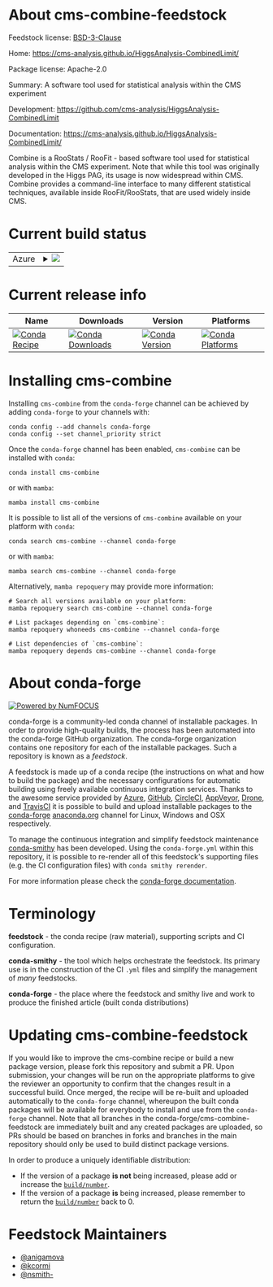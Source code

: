 About cms-combine-feedstock
===========================

Feedstock license: [BSD-3-Clause](https://github.com/conda-forge/cms-combine-feedstock/blob/main/LICENSE.txt)

Home: https://cms-analysis.github.io/HiggsAnalysis-CombinedLimit/

Package license: Apache-2.0

Summary: A software tool used for statistical analysis within the CMS experiment

Development: https://github.com/cms-analysis/HiggsAnalysis-CombinedLimit

Documentation: https://cms-analysis.github.io/HiggsAnalysis-CombinedLimit/

Combine is a RooStats / RooFit - based software tool used for statistical analysis within the
CMS experiment. Note that while this tool was originally developed in the Higgs PAG, its usage
is now widespread within CMS. Combine provides a command-line interface to many different statistical
techniques, available inside RooFit/RooStats, that are used widely inside CMS.

Current build status
====================


<table>
    
  <tr>
    <td>Azure</td>
    <td>
      <details>
        <summary>
          <a href="https://dev.azure.com/conda-forge/feedstock-builds/_build/latest?definitionId=24948&branchName=main">
            <img src="https://dev.azure.com/conda-forge/feedstock-builds/_apis/build/status/cms-combine-feedstock?branchName=main">
          </a>
        </summary>
        <table>
          <thead><tr><th>Variant</th><th>Status</th></tr></thead>
          <tbody><tr>
              <td>linux_64_python3.10.____cpythonroot_base6.34.10</td>
              <td>
                <a href="https://dev.azure.com/conda-forge/feedstock-builds/_build/latest?definitionId=24948&branchName=main">
                  <img src="https://dev.azure.com/conda-forge/feedstock-builds/_apis/build/status/cms-combine-feedstock?branchName=main&jobName=linux&configuration=linux%20linux_64_python3.10.____cpythonroot_base6.34.10" alt="variant">
                </a>
              </td>
            </tr><tr>
              <td>linux_64_python3.10.____cpythonroot_base6.36.04</td>
              <td>
                <a href="https://dev.azure.com/conda-forge/feedstock-builds/_build/latest?definitionId=24948&branchName=main">
                  <img src="https://dev.azure.com/conda-forge/feedstock-builds/_apis/build/status/cms-combine-feedstock?branchName=main&jobName=linux&configuration=linux%20linux_64_python3.10.____cpythonroot_base6.36.04" alt="variant">
                </a>
              </td>
            </tr><tr>
              <td>linux_64_python3.11.____cpythonroot_base6.34.10</td>
              <td>
                <a href="https://dev.azure.com/conda-forge/feedstock-builds/_build/latest?definitionId=24948&branchName=main">
                  <img src="https://dev.azure.com/conda-forge/feedstock-builds/_apis/build/status/cms-combine-feedstock?branchName=main&jobName=linux&configuration=linux%20linux_64_python3.11.____cpythonroot_base6.34.10" alt="variant">
                </a>
              </td>
            </tr><tr>
              <td>linux_64_python3.11.____cpythonroot_base6.36.04</td>
              <td>
                <a href="https://dev.azure.com/conda-forge/feedstock-builds/_build/latest?definitionId=24948&branchName=main">
                  <img src="https://dev.azure.com/conda-forge/feedstock-builds/_apis/build/status/cms-combine-feedstock?branchName=main&jobName=linux&configuration=linux%20linux_64_python3.11.____cpythonroot_base6.36.04" alt="variant">
                </a>
              </td>
            </tr><tr>
              <td>linux_64_python3.12.____cpythonroot_base6.34.10</td>
              <td>
                <a href="https://dev.azure.com/conda-forge/feedstock-builds/_build/latest?definitionId=24948&branchName=main">
                  <img src="https://dev.azure.com/conda-forge/feedstock-builds/_apis/build/status/cms-combine-feedstock?branchName=main&jobName=linux&configuration=linux%20linux_64_python3.12.____cpythonroot_base6.34.10" alt="variant">
                </a>
              </td>
            </tr><tr>
              <td>linux_64_python3.12.____cpythonroot_base6.36.04</td>
              <td>
                <a href="https://dev.azure.com/conda-forge/feedstock-builds/_build/latest?definitionId=24948&branchName=main">
                  <img src="https://dev.azure.com/conda-forge/feedstock-builds/_apis/build/status/cms-combine-feedstock?branchName=main&jobName=linux&configuration=linux%20linux_64_python3.12.____cpythonroot_base6.36.04" alt="variant">
                </a>
              </td>
            </tr><tr>
              <td>linux_64_python3.13.____cp313root_base6.34.10</td>
              <td>
                <a href="https://dev.azure.com/conda-forge/feedstock-builds/_build/latest?definitionId=24948&branchName=main">
                  <img src="https://dev.azure.com/conda-forge/feedstock-builds/_apis/build/status/cms-combine-feedstock?branchName=main&jobName=linux&configuration=linux%20linux_64_python3.13.____cp313root_base6.34.10" alt="variant">
                </a>
              </td>
            </tr><tr>
              <td>linux_64_python3.13.____cp313root_base6.36.04</td>
              <td>
                <a href="https://dev.azure.com/conda-forge/feedstock-builds/_build/latest?definitionId=24948&branchName=main">
                  <img src="https://dev.azure.com/conda-forge/feedstock-builds/_apis/build/status/cms-combine-feedstock?branchName=main&jobName=linux&configuration=linux%20linux_64_python3.13.____cp313root_base6.36.04" alt="variant">
                </a>
              </td>
            </tr><tr>
              <td>osx_64_python3.10.____cpythonroot_base6.34.10</td>
              <td>
                <a href="https://dev.azure.com/conda-forge/feedstock-builds/_build/latest?definitionId=24948&branchName=main">
                  <img src="https://dev.azure.com/conda-forge/feedstock-builds/_apis/build/status/cms-combine-feedstock?branchName=main&jobName=osx&configuration=osx%20osx_64_python3.10.____cpythonroot_base6.34.10" alt="variant">
                </a>
              </td>
            </tr><tr>
              <td>osx_64_python3.10.____cpythonroot_base6.36.04</td>
              <td>
                <a href="https://dev.azure.com/conda-forge/feedstock-builds/_build/latest?definitionId=24948&branchName=main">
                  <img src="https://dev.azure.com/conda-forge/feedstock-builds/_apis/build/status/cms-combine-feedstock?branchName=main&jobName=osx&configuration=osx%20osx_64_python3.10.____cpythonroot_base6.36.04" alt="variant">
                </a>
              </td>
            </tr><tr>
              <td>osx_64_python3.11.____cpythonroot_base6.34.10</td>
              <td>
                <a href="https://dev.azure.com/conda-forge/feedstock-builds/_build/latest?definitionId=24948&branchName=main">
                  <img src="https://dev.azure.com/conda-forge/feedstock-builds/_apis/build/status/cms-combine-feedstock?branchName=main&jobName=osx&configuration=osx%20osx_64_python3.11.____cpythonroot_base6.34.10" alt="variant">
                </a>
              </td>
            </tr><tr>
              <td>osx_64_python3.11.____cpythonroot_base6.36.04</td>
              <td>
                <a href="https://dev.azure.com/conda-forge/feedstock-builds/_build/latest?definitionId=24948&branchName=main">
                  <img src="https://dev.azure.com/conda-forge/feedstock-builds/_apis/build/status/cms-combine-feedstock?branchName=main&jobName=osx&configuration=osx%20osx_64_python3.11.____cpythonroot_base6.36.04" alt="variant">
                </a>
              </td>
            </tr><tr>
              <td>osx_64_python3.12.____cpythonroot_base6.34.10</td>
              <td>
                <a href="https://dev.azure.com/conda-forge/feedstock-builds/_build/latest?definitionId=24948&branchName=main">
                  <img src="https://dev.azure.com/conda-forge/feedstock-builds/_apis/build/status/cms-combine-feedstock?branchName=main&jobName=osx&configuration=osx%20osx_64_python3.12.____cpythonroot_base6.34.10" alt="variant">
                </a>
              </td>
            </tr><tr>
              <td>osx_64_python3.12.____cpythonroot_base6.36.04</td>
              <td>
                <a href="https://dev.azure.com/conda-forge/feedstock-builds/_build/latest?definitionId=24948&branchName=main">
                  <img src="https://dev.azure.com/conda-forge/feedstock-builds/_apis/build/status/cms-combine-feedstock?branchName=main&jobName=osx&configuration=osx%20osx_64_python3.12.____cpythonroot_base6.36.04" alt="variant">
                </a>
              </td>
            </tr><tr>
              <td>osx_64_python3.13.____cp313root_base6.34.10</td>
              <td>
                <a href="https://dev.azure.com/conda-forge/feedstock-builds/_build/latest?definitionId=24948&branchName=main">
                  <img src="https://dev.azure.com/conda-forge/feedstock-builds/_apis/build/status/cms-combine-feedstock?branchName=main&jobName=osx&configuration=osx%20osx_64_python3.13.____cp313root_base6.34.10" alt="variant">
                </a>
              </td>
            </tr><tr>
              <td>osx_64_python3.13.____cp313root_base6.36.04</td>
              <td>
                <a href="https://dev.azure.com/conda-forge/feedstock-builds/_build/latest?definitionId=24948&branchName=main">
                  <img src="https://dev.azure.com/conda-forge/feedstock-builds/_apis/build/status/cms-combine-feedstock?branchName=main&jobName=osx&configuration=osx%20osx_64_python3.13.____cp313root_base6.36.04" alt="variant">
                </a>
              </td>
            </tr><tr>
              <td>osx_arm64_python3.10.____cpythonroot_base6.34.10</td>
              <td>
                <a href="https://dev.azure.com/conda-forge/feedstock-builds/_build/latest?definitionId=24948&branchName=main">
                  <img src="https://dev.azure.com/conda-forge/feedstock-builds/_apis/build/status/cms-combine-feedstock?branchName=main&jobName=osx&configuration=osx%20osx_arm64_python3.10.____cpythonroot_base6.34.10" alt="variant">
                </a>
              </td>
            </tr><tr>
              <td>osx_arm64_python3.10.____cpythonroot_base6.36.04</td>
              <td>
                <a href="https://dev.azure.com/conda-forge/feedstock-builds/_build/latest?definitionId=24948&branchName=main">
                  <img src="https://dev.azure.com/conda-forge/feedstock-builds/_apis/build/status/cms-combine-feedstock?branchName=main&jobName=osx&configuration=osx%20osx_arm64_python3.10.____cpythonroot_base6.36.04" alt="variant">
                </a>
              </td>
            </tr><tr>
              <td>osx_arm64_python3.11.____cpythonroot_base6.34.10</td>
              <td>
                <a href="https://dev.azure.com/conda-forge/feedstock-builds/_build/latest?definitionId=24948&branchName=main">
                  <img src="https://dev.azure.com/conda-forge/feedstock-builds/_apis/build/status/cms-combine-feedstock?branchName=main&jobName=osx&configuration=osx%20osx_arm64_python3.11.____cpythonroot_base6.34.10" alt="variant">
                </a>
              </td>
            </tr><tr>
              <td>osx_arm64_python3.11.____cpythonroot_base6.36.04</td>
              <td>
                <a href="https://dev.azure.com/conda-forge/feedstock-builds/_build/latest?definitionId=24948&branchName=main">
                  <img src="https://dev.azure.com/conda-forge/feedstock-builds/_apis/build/status/cms-combine-feedstock?branchName=main&jobName=osx&configuration=osx%20osx_arm64_python3.11.____cpythonroot_base6.36.04" alt="variant">
                </a>
              </td>
            </tr><tr>
              <td>osx_arm64_python3.12.____cpythonroot_base6.34.10</td>
              <td>
                <a href="https://dev.azure.com/conda-forge/feedstock-builds/_build/latest?definitionId=24948&branchName=main">
                  <img src="https://dev.azure.com/conda-forge/feedstock-builds/_apis/build/status/cms-combine-feedstock?branchName=main&jobName=osx&configuration=osx%20osx_arm64_python3.12.____cpythonroot_base6.34.10" alt="variant">
                </a>
              </td>
            </tr><tr>
              <td>osx_arm64_python3.12.____cpythonroot_base6.36.04</td>
              <td>
                <a href="https://dev.azure.com/conda-forge/feedstock-builds/_build/latest?definitionId=24948&branchName=main">
                  <img src="https://dev.azure.com/conda-forge/feedstock-builds/_apis/build/status/cms-combine-feedstock?branchName=main&jobName=osx&configuration=osx%20osx_arm64_python3.12.____cpythonroot_base6.36.04" alt="variant">
                </a>
              </td>
            </tr><tr>
              <td>osx_arm64_python3.13.____cp313root_base6.34.10</td>
              <td>
                <a href="https://dev.azure.com/conda-forge/feedstock-builds/_build/latest?definitionId=24948&branchName=main">
                  <img src="https://dev.azure.com/conda-forge/feedstock-builds/_apis/build/status/cms-combine-feedstock?branchName=main&jobName=osx&configuration=osx%20osx_arm64_python3.13.____cp313root_base6.34.10" alt="variant">
                </a>
              </td>
            </tr><tr>
              <td>osx_arm64_python3.13.____cp313root_base6.36.04</td>
              <td>
                <a href="https://dev.azure.com/conda-forge/feedstock-builds/_build/latest?definitionId=24948&branchName=main">
                  <img src="https://dev.azure.com/conda-forge/feedstock-builds/_apis/build/status/cms-combine-feedstock?branchName=main&jobName=osx&configuration=osx%20osx_arm64_python3.13.____cp313root_base6.36.04" alt="variant">
                </a>
              </td>
            </tr>
          </tbody>
        </table>
      </details>
    </td>
  </tr>
</table>

Current release info
====================

| Name | Downloads | Version | Platforms |
| --- | --- | --- | --- |
| [![Conda Recipe](https://img.shields.io/badge/recipe-cms--combine-green.svg)](https://anaconda.org/conda-forge/cms-combine) | [![Conda Downloads](https://img.shields.io/conda/dn/conda-forge/cms-combine.svg)](https://anaconda.org/conda-forge/cms-combine) | [![Conda Version](https://img.shields.io/conda/vn/conda-forge/cms-combine.svg)](https://anaconda.org/conda-forge/cms-combine) | [![Conda Platforms](https://img.shields.io/conda/pn/conda-forge/cms-combine.svg)](https://anaconda.org/conda-forge/cms-combine) |

Installing cms-combine
======================

Installing `cms-combine` from the `conda-forge` channel can be achieved by adding `conda-forge` to your channels with:

```
conda config --add channels conda-forge
conda config --set channel_priority strict
```

Once the `conda-forge` channel has been enabled, `cms-combine` can be installed with `conda`:

```
conda install cms-combine
```

or with `mamba`:

```
mamba install cms-combine
```

It is possible to list all of the versions of `cms-combine` available on your platform with `conda`:

```
conda search cms-combine --channel conda-forge
```

or with `mamba`:

```
mamba search cms-combine --channel conda-forge
```

Alternatively, `mamba repoquery` may provide more information:

```
# Search all versions available on your platform:
mamba repoquery search cms-combine --channel conda-forge

# List packages depending on `cms-combine`:
mamba repoquery whoneeds cms-combine --channel conda-forge

# List dependencies of `cms-combine`:
mamba repoquery depends cms-combine --channel conda-forge
```


About conda-forge
=================

[![Powered by
NumFOCUS](https://img.shields.io/badge/powered%20by-NumFOCUS-orange.svg?style=flat&colorA=E1523D&colorB=007D8A)](https://numfocus.org)

conda-forge is a community-led conda channel of installable packages.
In order to provide high-quality builds, the process has been automated into the
conda-forge GitHub organization. The conda-forge organization contains one repository
for each of the installable packages. Such a repository is known as a *feedstock*.

A feedstock is made up of a conda recipe (the instructions on what and how to build
the package) and the necessary configurations for automatic building using freely
available continuous integration services. Thanks to the awesome service provided by
[Azure](https://azure.microsoft.com/en-us/services/devops/), [GitHub](https://github.com/),
[CircleCI](https://circleci.com/), [AppVeyor](https://www.appveyor.com/),
[Drone](https://cloud.drone.io/welcome), and [TravisCI](https://travis-ci.com/)
it is possible to build and upload installable packages to the
[conda-forge](https://anaconda.org/conda-forge) [anaconda.org](https://anaconda.org/)
channel for Linux, Windows and OSX respectively.

To manage the continuous integration and simplify feedstock maintenance
[conda-smithy](https://github.com/conda-forge/conda-smithy) has been developed.
Using the ``conda-forge.yml`` within this repository, it is possible to re-render all of
this feedstock's supporting files (e.g. the CI configuration files) with ``conda smithy rerender``.

For more information please check the [conda-forge documentation](https://conda-forge.org/docs/).

Terminology
===========

**feedstock** - the conda recipe (raw material), supporting scripts and CI configuration.

**conda-smithy** - the tool which helps orchestrate the feedstock.
                   Its primary use is in the construction of the CI ``.yml`` files
                   and simplify the management of *many* feedstocks.

**conda-forge** - the place where the feedstock and smithy live and work to
                  produce the finished article (built conda distributions)


Updating cms-combine-feedstock
==============================

If you would like to improve the cms-combine recipe or build a new
package version, please fork this repository and submit a PR. Upon submission,
your changes will be run on the appropriate platforms to give the reviewer an
opportunity to confirm that the changes result in a successful build. Once
merged, the recipe will be re-built and uploaded automatically to the
`conda-forge` channel, whereupon the built conda packages will be available for
everybody to install and use from the `conda-forge` channel.
Note that all branches in the conda-forge/cms-combine-feedstock are
immediately built and any created packages are uploaded, so PRs should be based
on branches in forks and branches in the main repository should only be used to
build distinct package versions.

In order to produce a uniquely identifiable distribution:
 * If the version of a package **is not** being increased, please add or increase
   the [``build/number``](https://docs.conda.io/projects/conda-build/en/latest/resources/define-metadata.html#build-number-and-string).
 * If the version of a package **is** being increased, please remember to return
   the [``build/number``](https://docs.conda.io/projects/conda-build/en/latest/resources/define-metadata.html#build-number-and-string)
   back to 0.

Feedstock Maintainers
=====================

* [@anigamova](https://github.com/anigamova/)
* [@kcormi](https://github.com/kcormi/)
* [@nsmith-](https://github.com/nsmith-/)

